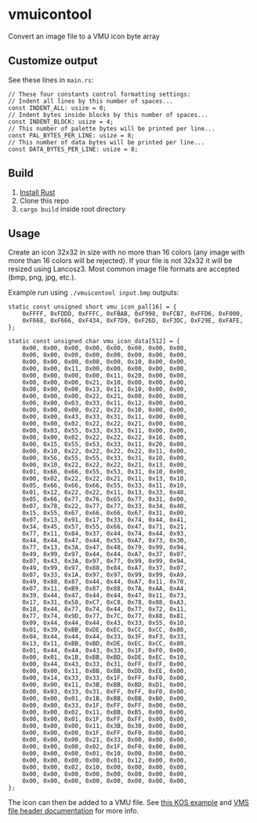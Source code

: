# vmuicontool
Convert an image file to a VMU icon byte array

## Customize output
See these lines in `main.rs`:
```
// These four constants control formatting settings:
// Indent all lines by this number of spaces...
const INDENT_ALL: usize = 0;
// Indent bytes inside blocks by this number of spaces...
const INDENT_BLOCK: usize = 4;
// This number of palette bytes will be printed per line...
const PAL_BYTES_PER_LINE: usize = 8;
// This number of data bytes will be printed per line...
const DATA_BYTES_PER_LINE: usize = 8;
```

## Build
1. [Install Rust](https://www.rust-lang.org/tools/install)
2. Clone this repo
3. `cargo build` inside root directory

## Usage
Create an icon 32x32 in size with no more than 16 colors (any image with more than 16 colors will be rejected). If your file is not 32x32 it will be resized using Lancosz3. Most common image file formats are accepted (bmp, png, jpg, etc.).

Example run using `./vmuicontool input.bmp` outputs:
```
static const unsigned short vmu_icon_pal[16] = {
    0xFFFF, 0xFDDD, 0xFFFC, 0xFBAB, 0xF998, 0xFCB7, 0xFFD6, 0xF000,
    0xF668, 0xF666, 0xF434, 0xF7D9, 0xF26D, 0xF3DC, 0xF29E, 0xFAFE,
};

static const unsigned char vmu_icon_data[512] = {
    0x00, 0x00, 0x00, 0x00, 0x00, 0x00, 0x00, 0x00,
    0x00, 0x00, 0x00, 0x00, 0x00, 0x00, 0x00, 0x00,
    0x00, 0x00, 0x00, 0x00, 0x00, 0x10, 0x00, 0x00,
    0x00, 0x00, 0x11, 0x00, 0x00, 0x00, 0x00, 0x00,
    0x00, 0x00, 0x00, 0x00, 0x11, 0x20, 0x00, 0x00,
    0x00, 0x00, 0x00, 0x21, 0x10, 0x00, 0x00, 0x00,
    0x00, 0x00, 0x00, 0x13, 0x11, 0x10, 0x00, 0x00,
    0x00, 0x00, 0x00, 0x22, 0x21, 0x00, 0x00, 0x00,
    0x00, 0x00, 0x03, 0x33, 0x11, 0x12, 0x00, 0x00,
    0x00, 0x00, 0x00, 0x22, 0x22, 0x10, 0x00, 0x00,
    0x00, 0x00, 0x43, 0x33, 0x31, 0x11, 0x00, 0x00,
    0x00, 0x00, 0x02, 0x22, 0x22, 0x21, 0x00, 0x00,
    0x00, 0x03, 0x55, 0x33, 0x33, 0x11, 0x00, 0x00,
    0x00, 0x00, 0x02, 0x22, 0x22, 0x22, 0x10, 0x00,
    0x00, 0x15, 0x55, 0x53, 0x33, 0x11, 0x20, 0x00,
    0x00, 0x10, 0x22, 0x22, 0x22, 0x22, 0x11, 0x00,
    0x00, 0x56, 0x55, 0x55, 0x33, 0x31, 0x10, 0x00,
    0x00, 0x10, 0x22, 0x22, 0x22, 0x21, 0x13, 0x00,
    0x01, 0x66, 0x66, 0x55, 0x53, 0x31, 0x10, 0x00,
    0x00, 0x02, 0x22, 0x22, 0x21, 0x11, 0x13, 0x10,
    0x05, 0x66, 0x66, 0x66, 0x55, 0x33, 0x11, 0x10,
    0x01, 0x12, 0x22, 0x22, 0x11, 0x13, 0x33, 0x40,
    0x05, 0x66, 0x77, 0x76, 0x65, 0x77, 0x31, 0x00,
    0x07, 0x78, 0x22, 0x77, 0x77, 0x33, 0x34, 0x40,
    0x15, 0x55, 0x67, 0x66, 0x66, 0x67, 0x31, 0x00,
    0x07, 0x13, 0x91, 0x17, 0x33, 0x74, 0x44, 0x41,
    0x34, 0x45, 0x57, 0x55, 0x66, 0x47, 0x71, 0x21,
    0x77, 0x11, 0x84, 0x37, 0x44, 0x74, 0x44, 0x93,
    0x44, 0x44, 0x47, 0x44, 0x55, 0xA7, 0x73, 0x30,
    0x77, 0x13, 0x3A, 0x47, 0x48, 0x79, 0x99, 0x94,
    0x49, 0x99, 0x97, 0x44, 0x44, 0xA7, 0x37, 0x07,
    0x07, 0x43, 0x3A, 0x97, 0x77, 0x99, 0x99, 0x94,
    0x49, 0x99, 0x97, 0x88, 0x84, 0xA7, 0x37, 0x07,
    0x07, 0x33, 0x1A, 0x97, 0x97, 0x99, 0x99, 0xA9,
    0x49, 0x88, 0x87, 0x44, 0x44, 0xA7, 0x11, 0x70,
    0x07, 0x11, 0xB9, 0x87, 0x88, 0x7A, 0xAA, 0xA4,
    0x39, 0x44, 0x47, 0x44, 0x44, 0x47, 0x11, 0x73,
    0x17, 0x31, 0x58, 0xC7, 0xC8, 0x78, 0x88, 0xA3,
    0x18, 0x44, 0x77, 0x74, 0x44, 0x77, 0x72, 0x11,
    0x77, 0x74, 0x9D, 0x77, 0x7C, 0x77, 0x88, 0x81,
    0x09, 0x44, 0x44, 0x44, 0x43, 0x33, 0x55, 0x10,
    0x01, 0x39, 0xBB, 0xDE, 0xEC, 0xCC, 0xCC, 0x80,
    0x04, 0x44, 0x44, 0x44, 0x33, 0x3F, 0xF3, 0x33,
    0x13, 0x11, 0xBB, 0xBD, 0xDE, 0xEC, 0xCC, 0x80,
    0x01, 0x44, 0x44, 0x43, 0x33, 0x1F, 0xF0, 0x00,
    0x00, 0x01, 0x1B, 0xBB, 0xBD, 0xDE, 0xEC, 0x10,
    0x00, 0x44, 0x43, 0x33, 0x31, 0xFF, 0xFF, 0x00,
    0x00, 0x00, 0x11, 0xBB, 0xBB, 0xDD, 0xEE, 0x00,
    0x00, 0x14, 0x33, 0x33, 0x1F, 0xFF, 0xF0, 0x00,
    0x00, 0x00, 0x11, 0x3B, 0xBB, 0xBD, 0xD1, 0x00,
    0x00, 0x03, 0x33, 0x31, 0xFF, 0xFF, 0xF0, 0x00,
    0x00, 0x00, 0x01, 0x1B, 0xBB, 0xBB, 0xB0, 0x00,
    0x00, 0x00, 0x33, 0x1F, 0xFF, 0xFF, 0x00, 0x00,
    0x00, 0x00, 0x02, 0x11, 0xBB, 0xB5, 0x00, 0x00,
    0x00, 0x00, 0x01, 0x1F, 0xFF, 0xFF, 0x00, 0x00,
    0x00, 0x00, 0x00, 0x11, 0x3B, 0x30, 0x00, 0x00,
    0x00, 0x00, 0x00, 0x1F, 0xFF, 0xF0, 0x00, 0x00,
    0x00, 0x00, 0x00, 0x21, 0x33, 0x00, 0x00, 0x00,
    0x00, 0x00, 0x00, 0x02, 0x1F, 0xF0, 0x00, 0x00,
    0x00, 0x00, 0x00, 0x01, 0x10, 0x00, 0x00, 0x00,
    0x00, 0x00, 0x00, 0x00, 0x01, 0x12, 0x00, 0x00,
    0x00, 0x00, 0x02, 0x10, 0x00, 0x00, 0x00, 0x00,
    0x00, 0x00, 0x00, 0x00, 0x00, 0x00, 0x00, 0x00,
    0x00, 0x00, 0x00, 0x00, 0x00, 0x00, 0x00, 0x00,
};
```

The icon can then be added to a VMU file. See [this KOS example](https://github.com/KallistiOS/KallistiOS/blob/master/examples/dreamcast/vmu/vmu_pkg/vmu.c) and [VMS file header documentation](http://mc.pp.se/dc/vms/fileheader.html) for more info.

